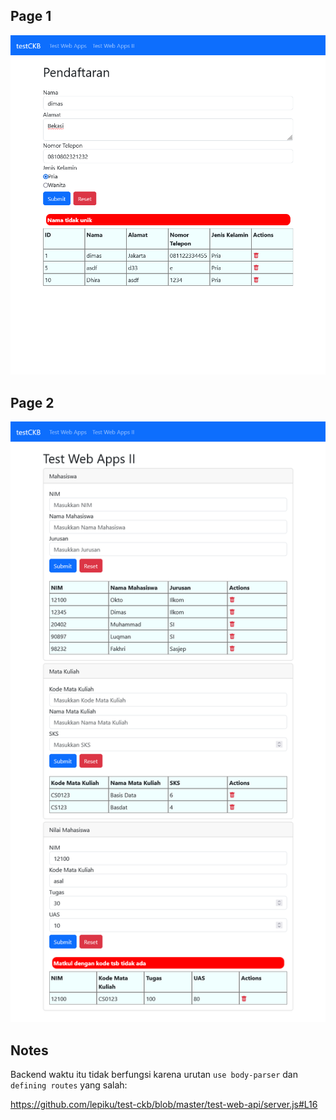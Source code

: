 ## Page 1

![page 1](./images/page1.png)

## Page 2

![page 2](./images/page2.png)

## Notes

Backend waktu itu tidak berfungsi karena urutan `use body-parser` dan
`defining routes` yang salah:

https://github.com/lepiku/test-ckb/blob/master/test-web-api/server.js#L16
